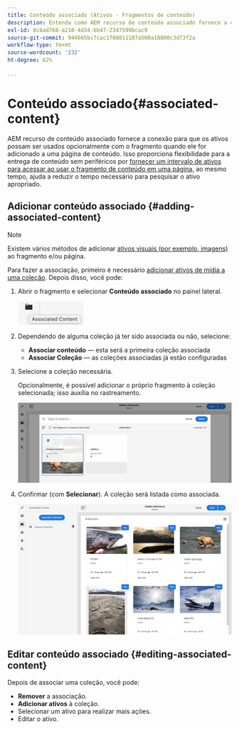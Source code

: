 ```yaml
---
title: Conteúdo associado (Ativos - Fragmentos de conteúdo)
description: Entenda como AEM recurso de conteúdo associado fornece a conexão para que os ativos possam ser usados opcionalmente com o fragmento.
exl-id: 8c8ad768-a210-4d34-bb47-2347599bcac9
source-git-commit: 944665bc7cac1f00811187a508a18800c3d73f2a
workflow-type: tm+mt
source-wordcount: '232'
ht-degree: 62%

---
```


# Conteúdo associado{#associated-content}

AEM recurso de conteúdo associado fornece a conexão para que os ativos possam ser usados opcionalmente com o fragmento quando ele for adicionado a uma página de conteúdo. Isso proporciona flexibilidade para a entrega de conteúdo sem periféricos por [fornecer um intervalo de ativos para acessar ao usar o fragmento de conteúdo em uma página,](/help/sites-cloud/authoring/fundamentals/content-fragments.md#using-associated-content) ao mesmo tempo, ajuda a reduzir o tempo necessário para pesquisar o ativo apropriado.

## Adicionar conteúdo associado {#adding-associated-content}

>[!NOTE]
>
>Existem vários métodos de adicionar [ativos visuais (por exemplo, imagens)](/help/assets/content-fragments/content-fragments.md#fragments-with-visual-assets) ao fragmento e/ou página.

Para fazer a associação, primeiro é necessário [adicionar ativos de mídia a uma coleção](/help/assets/manage-collections.md). Depois disso, você pode:

1. Abrir o fragmento e selecionar **Conteúdo associado** no painel lateral.

   ![Conteúdo associado](assets/cfm-assoc-content-01.png)

1. Dependendo de alguma coleção já ter sido associada ou não, selecione:

   * **Associar conteúdo** — esta será a primeira coleção associada
   * **Associar Coleção** — as coleções associadas já estão configuradas

1. Selecione a coleção necessária.

   Opcionalmente, é possível adicionar o próprio fragmento à coleção selecionada; isso auxilia no rastreamento.

   ![Selecionar coleção](assets/cfm-assoc-content-02.png)

1. Confirmar (com **Selecionar**). A coleção será listada como associada.

   ![cfm-6420-05](assets/cfm-assoc-content-03.png)

## Editar conteúdo associado {#editing-associated-content}

Depois de associar uma coleção, você pode:

* **Remover** a associação.
* **Adicionar ativos** à coleção.
* Selecionar um ativo para realizar mais ações.
* Editar o ativo.
